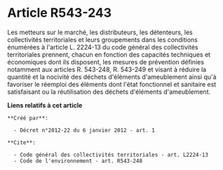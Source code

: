 # Article R543-243

Les metteurs sur le marché, les distributeurs, les détenteurs, les collectivités territoriales et leurs groupements dans les
conditions énumérées à l'article L. 2224-13 du code général des collectivités territoriales prennent, chacun en fonction des
capacités techniques et économiques dont ils disposent, les mesures de prévention définies notamment aux articles R. 543-248,
R. 543-249 et visant à réduire la quantité et la nocivité des déchets d'éléments d'ameublement ainsi qu'à favoriser le
réemploi des éléments dont l'état fonctionnel et sanitaire est satisfaisant ou la réutilisation des déchets d'éléments
d'ameublement.

**Liens relatifs à cet article**

	**Créé par**:

	  - Décret n°2012-22 du 6 janvier 2012 - art. 1

	**Cite**:

	  - Code général des collectivités territoriales - art. L2224-13
	  - Code de l'environnement - art. R543-248
